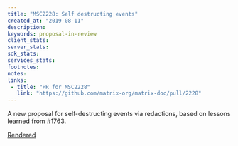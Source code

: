 ```yaml
---
title: "MSC2228: Self destructing events"
created_at: "2019-08-11"
description:
keywords: proposal-in-review
client_stats:
server_stats:
sdk_stats:
services_stats:
footnotes:
notes:
links:
 - title: "PR for MSC2228"
   link: "https://github.com/matrix-org/matrix-doc/pull/2228"
---
```

A new proposal for self-destructing events via redactions, based on lessons learned from #1763.

[Rendered](https://github.com/matrix-org/matrix-doc/tree/matthew/msc2228/proposals/2228-self-destructing-events.md)
